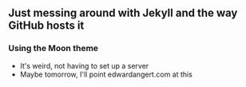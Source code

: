 ## Just messing around with Jekyll and the way GitHub hosts it

### Using the Moon theme

* It's weird, not having to set up a server
* Maybe tomorrow, I'll point edwardangert.com at this
